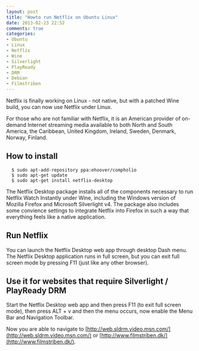 ```yaml
---
layout: post
title: "Howto run Netflix on Ubuntu Linux"
date: 2013-02-23 22:52
comments: true
categories: 
- Ubuntu
- Linux
- Netflix
- Wine
- Silverlight
- PlayReady
- DRM
- Debian
- Filmstriben
---
```


Netflix is finally working on Linux - not native, but with a patched Wine build,
you can now use Netflix under Linux.

For those who are not familiar with Netflix, it is an American provider of
on-demand Internet streaming media available to both North and South America,
the Caribbean, United Kingdom, Ireland, Sweden, Denmark, Norway, Finland.

## How to install

      $ sudo apt-add-repository ppa:ehoover/compholio
      $ sudo apt-get update
      $ sudo apt-get install netflix-desktop

The Netflix Desktop package installs all of the components necessary to run Netflix
Watch Instantly under Wine, including the Windows version of Mozilla Firefox and
Microsoft Silverlight v4. The package also includes some convience
settings to integrate Netflix into Firefox in such a way that everything feels
like a native application.

## Run Netflix

You can launch the Netflix Desktop web app through desktop Dash menu.
The Netflix Desktop application runs in full screen, but you can exit full
screen mode by pressing F11 (just like any other browser).

## Use it for websites that require Silverlight / PlayReady DRM

Start the Netflix Desktop web app and then press F11 (to exit full screen mode),
then press ALT + v and then the menu occurs, now enable the Menu Bar and
Navigation Toolbar.

Now you are able to navigate to
[http://web.sldrm.video.msn.com/](http://web.sldrm.video.msn.com/) or
[http://www.filmstriben.dk/](http://www.filmstriben.dk/).
